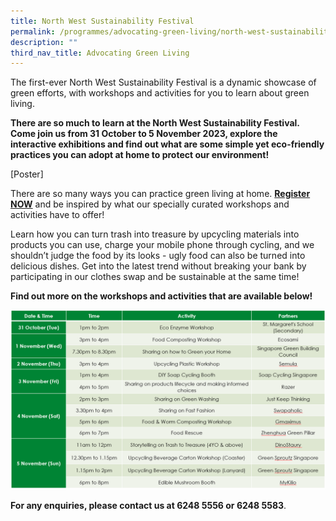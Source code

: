 ```yaml
---
title: North West Sustainability Festival
permalink: /programmes/advocating-green-living/north-west-sustainability-festival/
description: ""
third_nav_title: Advocating Green Living
---
```

The first-ever North West Sustainability Festival is a dynamic showcase of green efforts, with workshops and activities for you to learn about green living.

**There are so much to learn at the North West Sustainability Festival. Come join us from 31 October to 5 November 2023, explore the interactive exhibitions and find out what are some simple yet eco-friendly practices you can adopt at home to protect our environment!**

[Poster]

There are so many ways you can practice green living at home. **[Register NOW](https://go.gov.sg/nwsfreg)** and be inspired by what our specially curated workshops and activities have to offer!

Learn how you can turn trash into treasure by upcycling materials into products you can use, charge your mobile phone through cycling, and we shouldn’t judge the food by its looks - ugly food can also be turned into delicious dishes. Get into the latest trend without breaking your bank by participating in our clothes swap and be sustainable at the same time!

**Find out more on the workshops and activities that are available below!**

![](/images/workshops2.PNG)

**For any enquiries, please contact us at 6248 5556 or 6248 5583**.